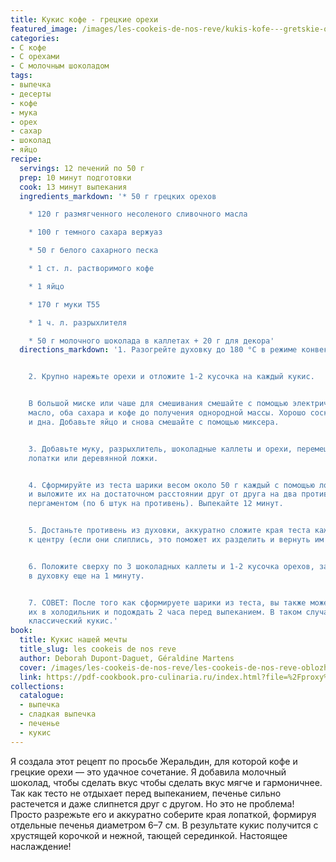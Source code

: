 ```yaml
---
title: Кукис кофе - грецкие орехи
featured_image: /images/les-cookeis-de-nos-reve/kukis-kofe---gretskie-orekhi.jpeg
categories:
- С кофе
- С орехами
- С молочным шоколадом
tags:
- выпечка
- десерты
- кофе
- мука
- орех
- сахар
- шоколад
- яйцо
recipe:
  servings: 12 печений по 50 г
  prep: 10 минут подготовки
  cook: 13 минут выпекания
  ingredients_markdown: '* 50 г грецких орехов

    * 120 г размягченного несоленого сливочного масла

    * 100 г темного сахара вержуаз

    * 50 г белого сахарного песка

    * 1 ст. л. растворимого кофе

    * 1 яйцо

    * 170 г муки T55

    * 1 ч. л. разрыхлителя

    * 50 г молочного шоколада в каллетах + 20 г для декора'
  directions_markdown: '1. Разогрейте духовку до 180 °C в режиме конвекции.


    2. Крупно нарежьте орехи и отложите 1-2 кусочка на каждый кукис.


    В большой миске или чаше для смешивания смешайте с помощью электрического миксера
    масло, оба сахара и кофе до получения однородной массы. Хорошо соскребите со стенок
    и дна. Добавьте яйцо и снова смешайте с помощью миксера.


    3. Добавьте муку, разрыхлитель, шоколадные каллеты и орехи, перемешайте с помощью
    лопатки или деревянной ложки.


    4. Сформируйте из теста шарики весом около 50 г каждый с помощью ложки для мороженого
    и выложите их на достаточном расстоянии друг от друга на два противня, застеленных
    пергаментом (по 6 штук на противень). Выпекайте 12 минут.


    5. Достаньте противень из духовки, аккуратно сложите края теста каждого печенья
    к центру (если они слиплись, это поможет их разделить и вернуть им форму и размер).


    6. Положите сверху по 3 шоколадных каллеты и 1-2 кусочка орехов, затем верните
    в духовку еще на 1 минуту.


    7. СОВЕТ: После того как сформируете шарики из теста, вы также можете поместить
    их в холодильник и подождать 2 часа перед выпеканием. В таком случае у вас получится
    классический кукис.'
book:
  title: Кукис нашей мечты
  title_slug: les cookeis de nos reve
  author: Deborah Dupont-Daguet, Géraldine Martens
  cover: /images/les-cookeis-de-nos-reve/les-cookeis-de-nos-reve-oblozhka.jpeg
  link: https://pdf-cookbook.pro-culinaria.ru/index.html?file=%2Fproxy%2Finbooks%2Fles-cookeis-de-nos-reve.pdf
collections:
  catalogue:
  - выпечка
  - сладкая выпечка
  - печенье
  - кукис
---
```


Я создала этот рецепт по просьбе Жеральдин, для которой кофе и грецкие орехи — это удачное сочетание. Я добавила молочный шоколад, чтобы сделать вкус чтобы сделать вкус мягче и гармоничнее. Так как тесто не отдыхает перед выпеканием, печенье сильно растечется и даже слипнется друг с другом. Но это не проблема! Просто разрежьте его и аккуратно соберите края лопаткой, формируя отдельные печенья диаметром 6–7 см. В результате кукис получится с хрустящей корочкой и нежной, тающей серединкой.
Настоящее наслаждение!

